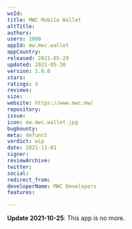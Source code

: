 ```yaml
---
wsId: 
title: MWC Mobile Wallet
altTitle: 
authors: 
users: 1000
appId: mw.mwc.wallet
appCountry: 
released: 2021-05-29
updated: 2021-05-30
version: 1.0.0
stars: 
ratings: 5
reviews: 
size: 
website: https://www.mwc.mw/
repository: 
issue: 
icon: mw.mwc.wallet.jpg
bugbounty: 
meta: defunct
verdict: wip
date: 2021-11-01
signer: 
reviewArchive: 
twitter: 
social: 
redirect_from: 
developerName: MWC Developers
features: 

---
```


**Update 2021-10-25**: This app is no more.
